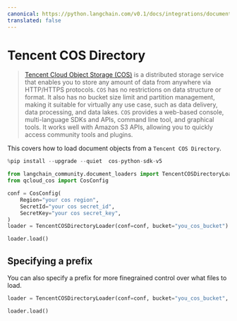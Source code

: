 ```yaml
---
canonical: https://python.langchain.com/v0.1/docs/integrations/document_loaders/tencent_cos_directory
translated: false
---
```


# Tencent COS Directory

>[Tencent Cloud Object Storage (COS)](https://www.tencentcloud.com/products/cos) is a distributed
> storage service that enables you to store any amount of data from anywhere via HTTP/HTTPS protocols.
> `COS` has no restrictions on data structure or format. It also has no bucket size limit and
> partition management, making it suitable for virtually any use case, such as data delivery,
> data processing, and data lakes. `COS` provides a web-based console, multi-language SDKs and APIs,
> command line tool, and graphical tools. It works well with Amazon S3 APIs, allowing you to quickly
> access community tools and plugins.

This covers how to load document objects from a `Tencent COS Directory`.

```python
%pip install --upgrade --quiet  cos-python-sdk-v5
```

```python
from langchain_community.document_loaders import TencentCOSDirectoryLoader
from qcloud_cos import CosConfig
```

```python
conf = CosConfig(
    Region="your cos region",
    SecretId="your cos secret_id",
    SecretKey="your cos secret_key",
)
loader = TencentCOSDirectoryLoader(conf=conf, bucket="you_cos_bucket")
```

```python
loader.load()
```

## Specifying a prefix

You can also specify a prefix for more finegrained control over what files to load.

```python
loader = TencentCOSDirectoryLoader(conf=conf, bucket="you_cos_bucket", prefix="fake")
```

```python
loader.load()
```